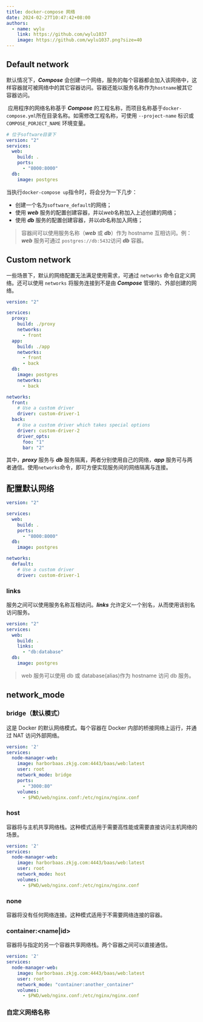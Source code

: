 ```yaml
---
title: docker-compose 网络
date: 2024-02-27T10:47:42+08:00
authors:
  - name: wylu
    link: https://github.com/wylu1037
    image: https://github.com/wylu1037.png?size=40
---
```


## Default network

默认情况下，**_Compose_** 会创建一个网络，服务的每个容器都会加入该网络中，这样容器就可被网络中的其它容器访问。容器还能以服务名称作为`hostname`被其它容器访问。

​ 应用程序的网络名称基于 **_Compose_** 的工程名称，而项目名称基于`docker-compose.yml`所在目录名称。如需修改工程名称，可使用 `--project-name` 标识或 `COMPOSE_PORJECT_NAME` 环境变量。

```yaml {filename="docker-compose.yml"}
# 位于software目录下
version: "2"
services:
  web:
    build: .
    ports:
      - "8000:8000"
  db:
    image: postgres
```

当执行`docker-compose up`指令时，将会分为一下几步：

- 创建一个名为`software_default`的网络；
- 使用 **_web_** 服务的配置创建容器，并以*web*名称加入上述创建的网络；
- 使用 **_db_** 服务的配置创建容器，并以*db*名称加入网络；

> 容器间可以使用服务名称（**_web_** 或 **_db_**）作为 hostname 互相访问。例：**_web_** 服务可通过 `postgres://db:5432`访问 **_db_** 容器。

## Custom network

一些场景下，默认的网络配置无法满足使用需求，可通过 `networks` 命令自定义网络。还可以使用 `networks` 将服务连接到不是由 **_Compose_** 管理的、外部创建的网络。

```yaml {filename="docker-compose.yml"}
version: "2"

services:
  proxy:
    build: ./proxy
    networks:
      - front
  app:
    build: ./app
    networks:
      - front
      - back
  db:
    image: postgres
    networks:
      - back

networks:
  front:
    # Use a custom driver
    driver: custom-driver-1
  back:
    # Use a custom driver which takes special options
    driver: custom-driver-2
    driver_opts:
      foo: "1"
      bar: "2"
```

其中，**_proxy_** 服务与 **_db_** 服务隔离，两者分别使用自己的网络，**_app_** 服务可与两者通信。使用`networks`命令，即可方便实现服务间的网络隔离与连接。

## 配置默认网络

```yaml {filename="docker-compose.yml,hl_lines=[1,2]"}
version: "2"

services:
  web:
    build: .
    ports:
      - "8000:8000"
  db:
    image: postgres

networks:
  default:
    # Use a custom driver
    driver: custom-driver-1
```

### links

服务之间可以使用服务名称互相访问。_**links**_ 允许定义一个别名，从而使用该别名访问服务。

```yaml {filename="docker-compose.yml"}
version: "2"
services:
  web:
    build: .
    links:
      - "db:database"
  db:
    image: postgres
```

> web 服务可以使用 db 或 database(alias)作为 hostname 访问 db 服务。

## network_mode
### bridge（默认模式）

这是 Docker 的默认网络模式。每个容器在 Docker 内部的桥接网络上运行，并通过 NAT 访问外部网络。

```yaml
version: '2'
services:
  node-manager-web:
    image: harborbaas.zkjg.com:4443/baas/web:latest
    user: root
    network_mode: bridge
    ports:
      - "3000:80"
    volumes:
      - $PWD/web/nginx.conf:/etc/nginx/nginx.conf
```

### host

容器将与主机共享网络栈。这种模式适用于需要高性能或需要直接访问主机网络的场景。

```yaml
version: '2'
services:
  node-manager-web:
    image: harborbaas.zkjg.com:4443/baas/web:latest
    user: root
    network_mode: host
    volumes:
      - $PWD/web/nginx.conf:/etc/nginx/nginx.conf
```

### none
容器将没有任何网络连接。这种模式适用于不需要网络连接的容器。

### container:<name|id>
容器将与指定的另一个容器共享网络栈。两个容器之间可以直接通信。

```yaml
version: '2'
services:
  node-manager-web:
    image: harborbaas.zkjg.com:4443/baas/web:latest
    user: root
    network_mode: "container:another_container"
    volumes:
      - $PWD/web/nginx.conf:/etc/nginx/nginx.conf
```

### 自定义网络名称